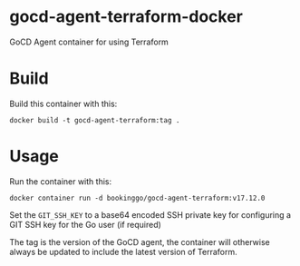 # gocd-agent-terraform-docker

GoCD Agent container for using Terraform

# Build

Build this container with this:
```
docker build -t gocd-agent-terraform:tag .
```

# Usage

Run the container with this:
```
docker container run -d bookinggo/gocd-agent-terraform:v17.12.0
```

Set the `GIT_SSH_KEY` to a base64 encoded SSH private key for configuring a GIT SSH key for the Go user (if required)

The tag is the version of the GoCD agent, the container will otherwise always be updated to include the latest version of Terraform.